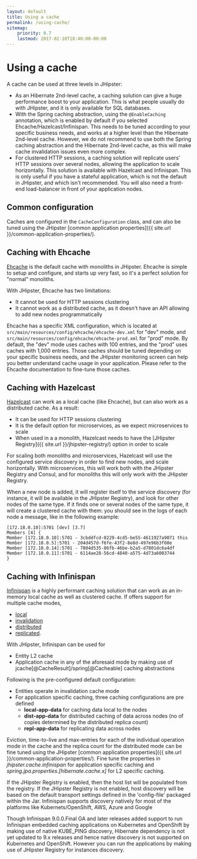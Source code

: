```yaml
---
layout: default
title: Using a cache
permalink: /using-cache/
sitemap:
    priority: 0.7
    lastmod: 2017-02-10T18:40:00-00:00
---
```


# <i class="fa fa-line-chart"></i> Using a cache

A cache can be used at three levels in JHipster:

- As an Hibernate 2nd-level cache, a caching solution can give a huge performance boost to your application. This is what people usually do with JHipster, and it is only available for SQL databases.
- With the Spring caching abstraction, using the `@EnableCaching` annotation, which is enabled by default if you selected Ehcache/Hazelcast/Infinispan. This needs to be tuned according to your specific business needs, and works at a higher level than the Hibernate 2nd-level cache. However, we do not recommend to use both the Spring caching abstraction and the Hibernate 2nd-level cache, as this will make cache invalidation issues even more complex.
- For clustered HTTP sessions, a caching solution will replicate users' HTTP sessions over several nodes, allowing the application to scale horizontally. This solution is available with Hazelcast and Infinispan. This is only useful if you have a stateful application, which is not the default in JHipster, and which isn't recommended. You will also need a front-end load-balancer in front of your application nodes.

## Common configuration

Caches are configured in the `CacheConfiguration` class, and can also be tuned using the JHipster [common application properties]({{ site.url }}/common-application-properties/).

## Caching with Ehcache

[Ehcache](http://www.ehcache.org/) is the default cache with monoliths in JHipster. Ehcache is simple to setup and configure, and starts up very fast, so it's a perfect solution for "normal" monoliths.

With JHipster, Ehcache has two limitations:

- It cannot be used for HTTP sessions clustering
- It cannot work as a distributed cache, as it doesn't have an API allowing to add new nodes programmatically

Ehcache has a specific XML configuration, which is located at `src/main/resources/config/ehcache/ehcache-dev.xml` for "dev" mode, and `src/main/resources/config/ehcache/ehcache-prod.xml` for "prod" mode. By default, the "dev" mode uses caches with 100 entries, and the "prod" uses caches with 1,000 entries. Those caches should be tuned depending on your specific business needs, and the JHipster monitoring screen can help you better understand cache usage in your application. Please refer to the Ehcache documentation to fine-tune those caches.

## Caching with Hazelcast

[Hazelcast](https://hazelcast.com/) can work as a local cache (like Ehcache), but can also work as a distributed cache. As a result:

- It can be used for HTTP sessions clustering
- It is the default option for microservices, as we expect microservices to scale
- When used in a a monolith, Hazelcast needs to have the [JHipster Registry]({{ site.url }}/jhipster-registry/) option in order to scale

For scaling both monoliths and microservices, Hazelcast will use the configured service discovery in order to find new nodes, and scale horizontally. With microservices, this will work both with the JHipster Registry and Consul, and for monoliths this will only work with the JHipster Registry.

When a new node is added, it will register itself to the service discovery (for instance, it will be available in the JHipster Registry), and look for other nodes of the same type. If it finds one or several nodes of the same type, it will create a clustered cache with them: you should see in the logs of each node a message, like in the following example:

    [172.18.0.10]:5701 [dev] [3.7]
    Members [4] {
    Member [172.18.0.10]:5701 - 3cbddfcd-0229-4cd5-be55-4611927a9071 this
    Member [172.18.0.5]:5701 - 204d457d-f6fe-43f2-8e8d-497e96b3f08e
    Member [172.18.0.14]:5701 - 7804d535-86fb-46be-b2a5-d7801dc6a4df
    Member [172.18.0.11]:5701 - 6114ae28-56cd-4840-a575-4d73a6003744
    }

## Caching with Infinispan

[Infinispan](http://infinispan.org/) is a highly performant caching solution that can work as an in-memory local cache as well as clustered cache. If offers support for multiple cache modes,
  - [local](http://infinispan.org/docs/stable/user_guide/user_guide.html#local_mode)
  - [invalidation](http://infinispan.org/docs/stable/user_guide/user_guide.html#invalidation_mode)
  - [distributed](http://infinispan.org/docs/stable/user_guide/user_guide.html#replicated_mode)
  - [replicated](http://infinispan.org/docs/stable/user_guide/user_guide.html#distribution_mode).

With JHipster, Infinispan can be used for

- Entity L2 cache
- Application cache in any of the aforesaid mode by making use of jcache[@CacheResult]/spring[@Cacheable] caching abstractions

Following is the pre-configured default configuration:

- Entities operate in invalidation cache mode
- For application specific caching, three caching configurations are pre defined
  - **local-app-data** for caching data local to the nodes
  - **dist-app-data** for distributed caching of data across nodes (no of copies determined by the distributed replica count)
  - **repl-app-data** for replicating data across nodes

Eviction, time-to-live and max-entries for each of the individual operation mode in the cache and the replica count for the distributed mode can be fine tuned using the JHipster [common application properties]({{ site.url }}/common-application-properties/). Fine tune the properties in *jhipster.cache.infinispan* for application specific caching and *spring.jpa.properties.[hibernate.cache.x]* for L2 specific caching.

If the JHipster Registry is enabled, then the host list will be populated from the registry. If the JHipster Registry is not enabled, host discovery will be based on the default transport settings defined in the 'config-file' packaged within the Jar. Infinispan supports discovery natively for most of the platforms like Kubernets/OpenShift, AWS, Azure and Google

Though Infinispan 9.0.0.Final GA and later releases added support to run Infinispan embedded caching applications on Kubernetes and OpenShift by making use of native KUBE_PING discovery, Hibernate dependency is not yet updated to 9.x releases and hence native discovery is not supported on Kubernetes and OpenShift. However you can run the applications by making use of JHipster Registry for instances discovery.
